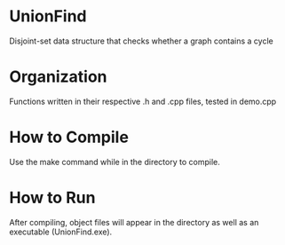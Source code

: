 # UnionFind
Disjoint-set data structure that checks whether a graph contains a cycle
# Organization
Functions written in their respective .h and .cpp files, tested in demo.cpp
# How to Compile
Use the make command while in the directory to compile.
# How to Run
After compiling, object files will appear in the directory as well as an executable (UnionFind.exe).
